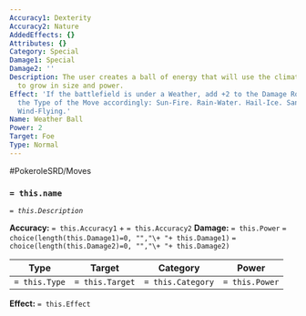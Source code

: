 ```yaml
---
Accuracy1: Dexterity
Accuracy2: Nature
AddedEffects: {}
Attributes: {}
Category: Special
Damage1: Special
Damage2: ''
Description: The user creates a ball of energy that will use the climate around it
  to grow in size and power.
Effect: 'If the battlefield is under a Weather, add +2 to the Damage Roll and change
  the Type of the Move accordingly: Sun-Fire. Rain-Water. Hail-Ice. Sandstorm-Rock.
  Wind-Flying.'
Name: Weather Ball
Power: 2
Target: Foe
Type: Normal
---
```


#PokeroleSRD/Moves

### `= this.name` 
*`= this.Description`*

**Accuracy:** `= this.Accuracy1` + `= this.Accuracy2`
**Damage:** `= this.Power` `= choice(length(this.Damage1)=0, "","\+ "+ this.Damage1)` `= choice(length(this.Damage2)=0, "","\+ "+ this.Damage2)`

| Type          | Target          | Category          | Power          |
| ------------- | --------------- | ----------------  | -------------- |
| `= this.Type` | `= this.Target` | `= this.Category` | `= this.Power` | 

**Effect:** `= this.Effect`